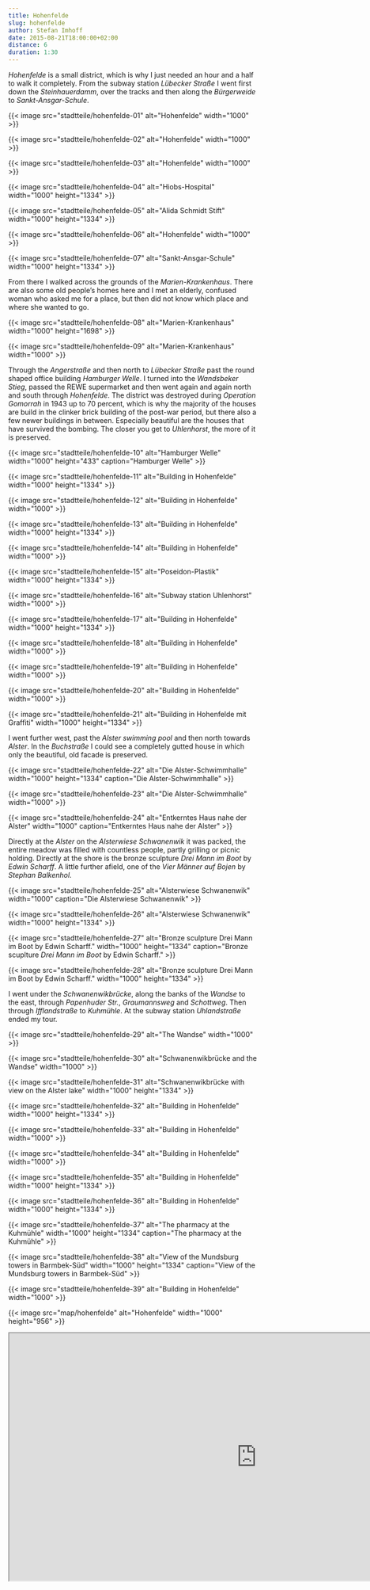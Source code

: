 ```yaml
---
title: Hohenfelde
slug: hohenfelde
author: Stefan Imhoff
date: 2015-08-21T18:00:00+02:00
distance: 6
duration: 1:30
---
```


*Hohenfelde* is a small district, which is why I just needed an hour and a half to walk it completely. From the subway station *Lübecker Straße* I went first down the *Steinhauerdamm*, over the tracks and then along the *Bürgerweide* to *Sankt-Ansgar-Schule*.

{{< image src="stadtteile/hohenfelde-01" alt="Hohenfelde" width="1000" >}}

{{< image src="stadtteile/hohenfelde-02" alt="Hohenfelde" width="1000" >}}

{{< image src="stadtteile/hohenfelde-03" alt="Hohenfelde" width="1000" >}}

{{< image src="stadtteile/hohenfelde-04" alt="Hiobs-Hospital" width="1000" height="1334" >}}

{{< image src="stadtteile/hohenfelde-05" alt="Alida Schmidt Stift" width="1000" height="1334" >}}

{{< image src="stadtteile/hohenfelde-06" alt="Hohenfelde" width="1000" >}}

{{< image src="stadtteile/hohenfelde-07" alt="Sankt-Ansgar-Schule" width="1000" height="1334" >}}

From there I walked across the grounds of the *Marien-Krankenhaus*. There are also some old people’s homes here and I met an elderly, confused woman who asked me for a place, but then did not know which place and where she wanted to go.

{{< image src="stadtteile/hohenfelde-08" alt="Marien-Krankenhaus" width="1000" height="1698" >}}

{{< image src="stadtteile/hohenfelde-09" alt="Marien-Krankenhaus" width="1000" >}}

Through the *Angerstraße* and then north to *Lübecker Straße* past the round shaped office building *Hamburger Welle*. I turned into the *Wandsbeker Stieg*, passed the REWE supermarket and then went again and again north and south through *Hohenfelde*. The district was destroyed during *Operation Gomorrah* in 1943 up to 70 percent, which is why the majority of the houses are build in the clinker brick building of the post-war period, but there also a few newer buildings in between. Especially beautiful are the houses that have survived the bombing. The closer you get to *Uhlenhorst*, the more of it is preserved.

{{< image src="stadtteile/hohenfelde-10" alt="Hamburger Welle" width="1000" height="433" caption="Hamburger Welle" >}}

{{< image src="stadtteile/hohenfelde-11" alt="Building in Hohenfelde" width="1000" height="1334" >}}

{{< image src="stadtteile/hohenfelde-12" alt="Building in Hohenfelde" width="1000" >}}

{{< image src="stadtteile/hohenfelde-13" alt="Building in Hohenfelde" width="1000" height="1334" >}}

{{< image src="stadtteile/hohenfelde-14" alt="Building in Hohenfelde" width="1000" >}}

{{< image src="stadtteile/hohenfelde-15" alt="Poseidon-Plastik" width="1000" height="1334" >}}

{{< image src="stadtteile/hohenfelde-16" alt="Subway station Uhlenhorst" width="1000" >}}

{{< image src="stadtteile/hohenfelde-17" alt="Building in Hohenfelde" width="1000" height="1334" >}}

{{< image src="stadtteile/hohenfelde-18" alt="Building in Hohenfelde" width="1000" >}}

{{< image src="stadtteile/hohenfelde-19" alt="Building in Hohenfelde" width="1000" >}}

{{< image src="stadtteile/hohenfelde-20" alt="Building in Hohenfelde" width="1000" >}}

{{< image src="stadtteile/hohenfelde-21" alt="Building in Hohenfelde mit Graffiti" width="1000" height="1334" >}}

I went further west, past the *Alster swimming pool* and then north towards *Alster*. In the *Buchstraße* I could see a completely gutted house in which only the beautiful, old facade is preserved.

{{< image src="stadtteile/hohenfelde-22" alt="Die Alster-Schwimmhalle" width="1000" height="1334" caption="Die Alster-Schwimmhalle" >}}

{{< image src="stadtteile/hohenfelde-23" alt="Die Alster-Schwimmhalle" width="1000" >}}

{{< image src="stadtteile/hohenfelde-24" alt="Entkerntes Haus nahe der Alster" width="1000" caption="Entkerntes Haus nahe der Alster" >}}

Directly at the *Alster* on the *Alsterwiese Schwanenwik* it was packed, the entire meadow was filled with countless people, partly grilling or picnic holding. Directly at the shore is the bronze sculpture *Drei Mann im Boot* by *Edwin Scharff*. A little further afield, one of the *Vier Männer auf Bojen* by *Stephan Balkenhol*.

{{< image src="stadtteile/hohenfelde-25" alt="Alsterwiese Schwanenwik" width="1000" caption="Die Alsterwiese Schwanenwik" >}}

{{< image src="stadtteile/hohenfelde-26" alt="Alsterwiese Schwanenwik" width="1000" height="1334" >}}

{{< image src="stadtteile/hohenfelde-27" alt="Bronze sculpture Drei Mann im Boot by Edwin Scharff." width="1000" height="1334" caption="Bronze scuplture <em>Drei Mann im Boot</em> by Edwin Scharff." >}}

{{< image src="stadtteile/hohenfelde-28" alt="Bronze sculpture Drei Mann im Boot by Edwin Scharff." width="1000" height="1334" >}}

I went under the *Schwanenwikbrücke*, along the banks of the *Wandse* to the east, through *Papenhuder Str.*, *Graumannsweg* and *Schottweg*. Then through *Ifflandstraße* to *Kuhmühle*. At the subway station *Uhlandstraße* ended my tour.

{{< image src="stadtteile/hohenfelde-29" alt="The Wandse" width="1000" >}}

{{< image src="stadtteile/hohenfelde-30" alt="Schwanenwikbrücke and the Wandse" width="1000" >}}

{{< image src="stadtteile/hohenfelde-31" alt="Schwanenwikbrücke with view on the Alster lake" width="1000" height="1334" >}}

{{< image src="stadtteile/hohenfelde-32" alt="Building in Hohenfelde" width="1000" height="1334" >}}

{{< image src="stadtteile/hohenfelde-33" alt="Building in Hohenfelde" width="1000" >}}

{{< image src="stadtteile/hohenfelde-34" alt="Building in Hohenfelde" width="1000" >}}

{{< image src="stadtteile/hohenfelde-35" alt="Building in Hohenfelde" width="1000" height="1334" >}}

{{< image src="stadtteile/hohenfelde-36" alt="Building in Hohenfelde" width="1000" height="1334" >}}

{{< image src="stadtteile/hohenfelde-37" alt="The pharmacy at the Kuhmühle" width="1000" height="1334" caption="The pharmacy at the Kuhmühle" >}}

{{< image src="stadtteile/hohenfelde-38" alt="View of the Mundsburg towers in Barmbek-Süd" width="1000" height="1334" caption="View of the Mundsburg towers in Barmbek-Süd" >}}

{{< image src="stadtteile/hohenfelde-39" alt="Building in Hohenfelde" width="1000" >}}

{{< image src="map/hohenfelde" alt="Hohenfelde" width="1000" height="956" >}}

<iframe class="map" src="https://www.google.com/maps/d/u/0/embed?mid=1rW1Yd6AvY-Fq5uKXtx_EOmvdBnY" width="1000" height="500"></iframe>
